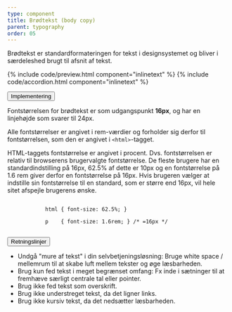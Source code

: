 ```yaml
---
type: component
title: Brødtekst (body copy)
parent: typography
order: 05
---
```


<p class="font-lead">Brødtekst er standardformateringen for tekst i designsystemet og bliver i særdeleshed brugt til afsnit af tekst.</p>

{% include code/preview.html component="inlinetext" %}
{% include code/accordion.html component="inlinetext" %}

<div class="accordion accordion-bordered">
  <button class="button-unstyled accordion-button"
      aria-expanded="false" aria-controls="bodycopy-docs-tech">
    Implementering
  </button>
  <div id="bodycopy-docs-tech" aria-hidden="true" class="accordion-content">
    <p>Fontstørrelsen for brødtekst er som udgangspunkt <strong>16px</strong>, og har en linjehøjde som svarer til 24px.</p>
    <p>Alle fontstørrelser er angivet i rem-værdier og forholder sig derfor til fontstørrelsen, som den er angivet i <code>&lt;html&gt;</code>-tagget.</p>
    <p>HTML-taggets fontstørrelse er angivet i procent. Dvs. fontstørrelsen er relativ til browserens brugervalgte fontstørrelse. De fleste brugere har en standardindstilling på 16px, 62.5% af dette er 10px og en fontstørrelse på 1.6 rem giver derfor en fontstørrelse på 16px. Hvis brugeren vælger at indstille sin fontstørrelse til en standard, som er større end 16px, vil hele sitet afspejle brugerens ønske.</p>
    <div class="code-highlight">
        <code>        
            html { font-size: 62.5%; } <br>
            p &nbsp;&nbsp;&nbsp;{ font-size: 1.6rem; } /* =16px */ <br>
        </code>
    </div>
  </div>
</div>

<div class="accordion accordion-bordered">
  <button class="button-unstyled accordion-button"
      aria-expanded="true" aria-controls="typobody-docs">
    Retningslinjer
  </button>
  <div id="typobody-docs" aria-hidden="false" class="accordion-content">
          <ul>
            <li>Undgå "mure af tekst" i din selvbetjeningsløsning: Bruge white space / mellemrum til at skabe luft mellem tekster og øge læsbarheden.</li>
            <li>Brug kun fed tekst i meget begrænset omfang: Fx inde i sætninger til at fremhæve særligt centrale tal eller pointer.</li>
            <li>Brug ikke fed tekst som overskrift.</li>
            <li>Brug ikke understreget tekst, da det ligner links.</li>
            <li>Brug ikke kursiv tekst, da det nedsætter læsbarheden.</li>
          </ul>
  </div>
</div>
